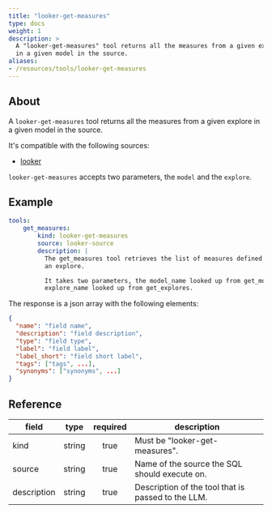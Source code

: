 ```yaml
---
title: "looker-get-measures"
type: docs
weight: 1
description: >
  A "looker-get-measures" tool returns all the measures from a given explore
  in a given model in the source.
aliases:
- /resources/tools/looker-get-measures
---
```


## About

A `looker-get-measures` tool returns all the measures from a given explore
in a given model in the source.

It's compatible with the following sources:

- [looker](../../sources/looker.md)

`looker-get-measures` accepts two parameters, the `model` and the `explore`.

## Example

```yaml
tools:
    get_measures:
        kind: looker-get-measures
        source: looker-source
        description: |
          The get_measures tool retrieves the list of measures defined in
          an explore.

          It takes two parameters, the model_name looked up from get_models and the
          explore_name looked up from get_explores.
```

The response is a json array with the following elements:

```json
{
  "name": "field name",
  "description": "field description",
  "type": "field type",
  "label": "field label",
  "label_short": "field short label",
  "tags": ["tags", ...],
  "synonyms": ["synonyms", ...]
}
```


## Reference

| **field**   |                  **type**                  | **required** | **description**                                                                                  |
|-------------|:------------------------------------------:|:------------:|--------------------------------------------------------------------------------------------------|
| kind        |                   string                   |     true     | Must be "looker-get-measures".                                                                   |
| source      |                   string                   |     true     | Name of the source the SQL should execute on.                                                    |
| description |                   string                   |     true     | Description of the tool that is passed to the LLM.                                               |
